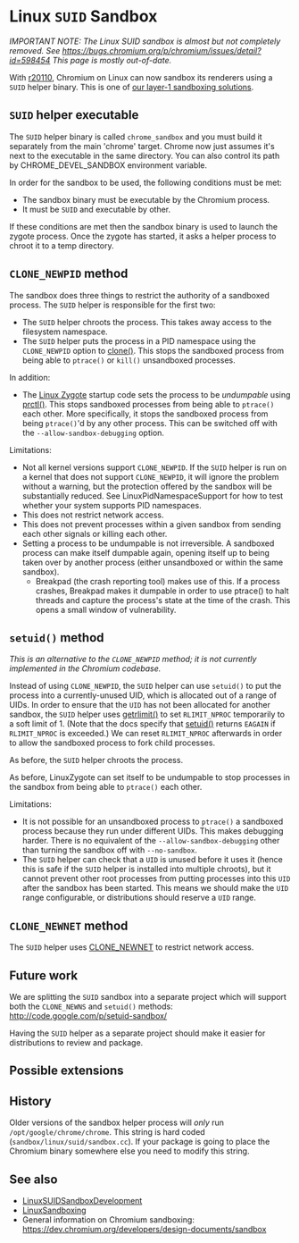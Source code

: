 # Linux `SUID` Sandbox

*IMPORTANT NOTE: The Linux SUID sandbox is almost but not completely removed.
See https://bugs.chromium.org/p/chromium/issues/detail?id=598454
This page is mostly out-of-date.*

With [r20110](https://crrev.com/20110), Chromium on Linux can now sandbox its
renderers using a `SUID` helper binary. This is one of
[our layer-1 sandboxing solutions](sandboxing.md).

## `SUID` helper executable

The `SUID` helper binary is called `chrome_sandbox` and you must build it
separately from the main 'chrome' target. Chrome now just assumes it's next
to the executable in the same directory. You can also control its path
by CHROME_DEVEL_SANDBOX environment variable.

In order for the sandbox to be used, the following conditions must be met:

*   The sandbox binary must be executable by the Chromium process.
*   It must be `SUID` and executable by other.

If these conditions are met then the sandbox binary is used to launch the zygote
process. Once the zygote has started, it asks a helper process to chroot it to a
temp directory.

## `CLONE_NEWPID` method

The sandbox does three things to restrict the authority of a sandboxed process.
The `SUID` helper is responsible for the first two:

*   The `SUID` helper chroots the process. This takes away access to the
    filesystem namespace.
*   The `SUID` helper puts the process in a PID namespace using the
    `CLONE_NEWPID` option to
    [clone()](http://www.kernel.org/doc/man-pages/online/pages/man2/clone.2.html).
    This stops the sandboxed process from being able to `ptrace()` or `kill()`
    unsandboxed processes.

In addition:

*   The [Linux Zygote](zygote.md) startup code sets the process to be
    _undumpable_ using
    [prctl()](http://www.kernel.org/doc/man-pages/online/pages/man2/prctl.2.html).
    This stops sandboxed processes from being able to `ptrace()` each other.
    More specifically, it stops the sandboxed process from being `ptrace()`'d by
    any other process. This can be switched off with the
    `--allow-sandbox-debugging` option.

Limitations:

*   Not all kernel versions support `CLONE_NEWPID`. If the `SUID` helper is run
    on a kernel that does not support `CLONE_NEWPID`, it will ignore the problem
    without a warning, but the protection offered by the sandbox will be
    substantially reduced. See LinuxPidNamespaceSupport for how to test whether
    your system supports PID namespaces.
*   This does not restrict network access.
*   This does not prevent processes within a given sandbox from sending each
    other signals or killing each other.
*   Setting a process to be undumpable is not irreversible. A sandboxed process
    can make itself dumpable again, opening itself up to being taken over by
    another process (either unsandboxed or within the same sandbox).
    *   Breakpad (the crash reporting tool) makes use of this. If a process
        crashes, Breakpad makes it dumpable in order to use ptrace() to halt
        threads and capture the process's state at the time of the crash. This
        opens a small window of vulnerability.

## `setuid()` method

_This is an alternative to the `CLONE_NEWPID` method; it is not currently
implemented in the Chromium codebase._

Instead of using `CLONE_NEWPID`, the `SUID` helper can use `setuid()` to put the
process into a currently-unused UID, which is allocated out of a range of UIDs.
In order to ensure that the `UID` has not been allocated for another sandbox,
the `SUID` helper uses
[getrlimit()](http://www.kernel.org/doc/man-pages/online/pages/man2/getrlimit.2.html)
to set `RLIMIT_NPROC` temporarily to a soft limit of 1. (Note that the docs
specify that [setuid()](http://www.kernel.org/doc/man-pages/online/pages/man2/setuid.2.html)
returns `EAGAIN` if `RLIMIT_NPROC` is exceeded.)  We can reset `RLIMIT_NPROC`
afterwards in order to allow the sandboxed process to fork child processes.

As before, the `SUID` helper chroots the process.

As before, LinuxZygote can set itself to be undumpable to stop processes in the
sandbox from being able to `ptrace()` each other.

Limitations:

*   It is not possible for an unsandboxed process to `ptrace()` a sandboxed
    process because they run under different UIDs. This makes debugging harder.
    There is no equivalent of the `--allow-sandbox-debugging` other than turning
    the sandbox off with `--no-sandbox`.
*   The `SUID` helper can check that a `UID` is unused before it uses it (hence
    this is safe if the `SUID` helper is installed into multiple chroots), but
    it cannot prevent other root processes from putting processes into this
    `UID` after the sandbox has been started. This means we should make the
    `UID` range configurable, or distributions should reserve a `UID` range.

## `CLONE_NEWNET` method

The `SUID` helper uses
[CLONE_NEWNET](http://www.kernel.org/doc/man-pages/online/pages/man2/clone.2.html)
to restrict network access.

## Future work

We are splitting the `SUID` sandbox into a separate project which will support
both the `CLONE_NEWNS` and `setuid()` methods:
http://code.google.com/p/setuid-sandbox/

Having the `SUID` helper as a separate project should make it easier for
distributions to review and package.

## Possible extensions

## History

Older versions of the sandbox helper process will _only_ run
`/opt/google/chrome/chrome`. This string is hard coded
(`sandbox/linux/suid/sandbox.cc`). If your package is going to place the
Chromium binary somewhere else you need to modify this string.

## See also

*   [LinuxSUIDSandboxDevelopment](suid_sandbox_development.md)
*   [LinuxSandboxing](sandboxing.md)
*   General information on Chromium sandboxing:
    https://dev.chromium.org/developers/design-documents/sandbox
